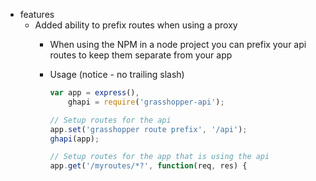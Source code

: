 * features
    * Added ability to prefix routes when using a proxy
        * When using the NPM in a node project you can prefix your api routes to keep them separate from your app
        * Usage (notice - no trailing slash)

            ```javascript
            var app = express(),
                ghapi = require('grasshopper-api');

            // Setup routes for the api
            app.set('grasshopper route prefix', '/api');
            ghapi(app);

            // Setup routes for the app that is using the api
            app.get('/myroutes/*?', function(req, res) {
            ```